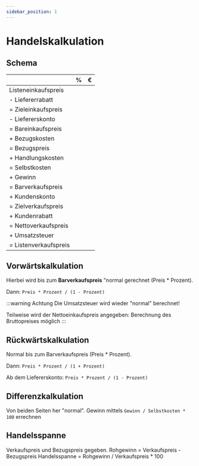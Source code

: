 ```yaml
---
sidebar_position: 1
---
```


# Handelskalkulation

## Schema

|                       | %   | €   |
| --------------------- | --- | --- |
| Listeneinkaufspreis   |     |     |
| - Liefererrabatt      |     |     |
| = Zieleinkaufspreis   |     |     |
| - Liefererskonto      |     |     |
| = Bareinkaufspreis    |     |     |
| + Bezugskosten        |     |     |
| = Bezugspreis         |     |     |
| + Handlungskosten     |     |     |
| = Selbstkosten        |     |     |
| + Gewinn              |     |     |
| = Barverkaufspreis    |     |     |
| + Kundenskonto        |     |     |
| = Zielverkaufspreis   |     |     |
| + Kundenrabatt        |     |     |
| = Nettoverkaufspreis  |     |     |
| + Umsatzsteuer        |     |     |
| = Listenverkaufspreis |     |     |

## Vorwärtskalkulation

Hierbei wird bis zum **Barverkaufspreis** "normal gerechnet (Preis \* Prozent).

Dann: `Preis * Prozent / (1 - Prozent)`

:::warning Achtung
Die Umsatzsteuer wird wieder "normal" berechnet!

Teilweise wird der Nettoeinkaufspreis angegeben: Berechnung des Bruttopreises möglich
:::

## Rückwärtskalkulation

Normal bis zum Barverkaufspreis (Preis \* Prozent).

Dann: `Preis * Prozent / (1 + Prozent)`

Ab dem Liefererskonto: `Preis * Prozent / (1 - Prozent)`

## Differenzkalkulation

Von beiden Seiten her "normal". Gewinn mittels `Gewinn / Selbstkosten * 100` errechnen

## Handelsspanne

Verkaufspreis und Bezugspreis gegeben.
Rohgewinn = Verkaufspreis - Bezugspreis
Handelsspanne = Rohgewinn / Verkaufspreis * 100

